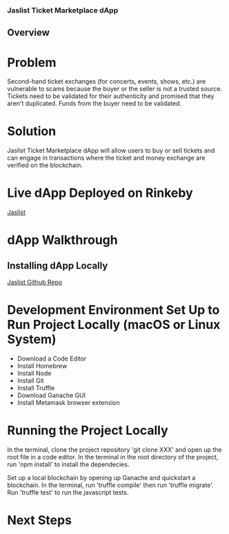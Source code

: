 ### Jaslist Ticket Marketplace dApp

## Overview
# Problem
Second-hand ticket exchanges (for concerts, events, shows, etc.) are vulnerable to scams because the buyer or the seller is not a trusted source. Tickets need to be validated for their authenticity and promised that they aren't duplicated. Funds from the buyer need to be validated. 

# Solution
Jaslist Ticket Marketplace dApp will allow users to buy or sell tickets and can engage in transactions where the ticket and money exchange are verified on the blockchain.

# Live dApp Deployed on Rinkeby
[Jaslist](https://jaslist.netlify.app/)

# dApp Walkthrough

## Installing dApp Locally
[Jaslist Github Repo](https://github.com/jasminesabio/blockchain-developer-bootcamp-final-project)

# Development Environment Set Up to Run Project Locally (macOS or Linux System)
- Download a Code Editor
- Install Homebrew
- Install Node
- Install Git
- Install Truffle
- Download Ganache GUI
- Install Metamask browser extension

# Running the Project Locally
In the terminal, clone the project repository 'git clone XXX' and open up the root file in a code editor. In the terminal in the root directory of the project, run 'npm install' to install the dependecies. 

Set up a local blockchain by opening up Ganache and quickstart a blockchain. In the terminal, run 'truffle compile' then run 'truffle migrate'. Run 'truffle test' to run the javascript tests. 

# Next Steps
